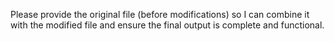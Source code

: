 Please provide the original file (before modifications) so I can combine it with the modified file and ensure the final output is complete and functional.
